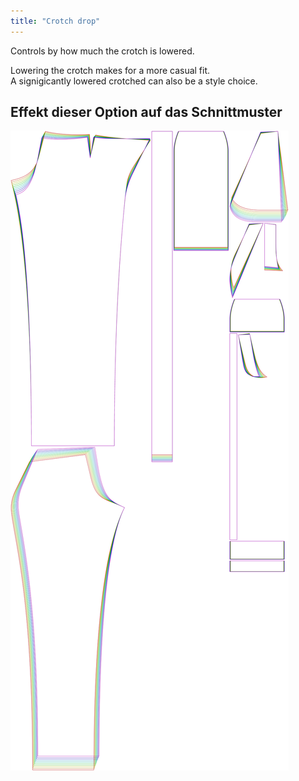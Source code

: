 ```yaml
---
title: "Crotch drop"
---
```


Controls by how much the crotch is lowered.

Lowering the crotch makes for a more casual fit.\
A signigicantly lowered crotched can also be a style choice.

## Effekt dieser Option auf das Schnittmuster

![This image shows the effect of this option by superimposing several variants that have a different value for this option](charlie_crotchdrop_sample.svg "Effect of this option on the pattern")
